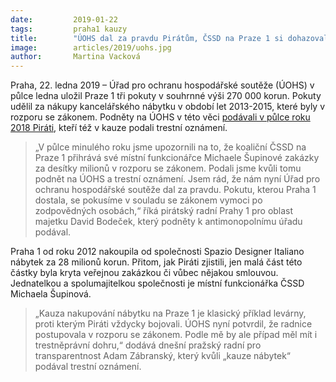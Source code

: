 ```yaml
---
date:         2019-01-22
tags:         praha1 kauzy
title:        "ÚOHS dal za pravdu Pirátům, ČSSD na Praze 1 si dohazovala zakázky v rozporu se zákonem"
image: 	      articles/2019/uohs.jpg
author:       Martina Vacková
---
```


Praha, 22. ledna 2019 – Úřad pro ochranu hospodářské soutěže (ÚOHS) v půlce ledna uložil Praze 1 tři pokuty v souhrnné výši 270 000 korun. Pokuty udělil za nákupy kancelářského nábytku v období let 2013-2015, které byly v rozporu se zákonem. Podněty na ÚOHS v této věci [podávali v půlce roku 2018 Piráti](https://praha.pirati.cz/pirati-podali-to-ohledne-nabytku-na-praze-1.html), kteří též v kauze podali trestní oznámení.

> „V půlce minulého roku jsme upozornili na to, že koaliční ČSSD na Praze 1 přihrává své místní funkcionářce Michaele Šupinové zakázky za desítky milionů v rozporu se zákonem. Podali jsme kvůli tomu podnět na ÚOHS a trestní oznámení. Jsem rád, že nám nyní Úřad pro ochranu hospodářské soutěže dal za pravdu. Pokutu, kterou Praha 1 dostala, se pokusíme v souladu se zákonem vymoci po zodpovědných osobách,“ říká pirátský radní Prahy 1 pro oblast majetku David Bodeček, který podněty k antimonopolnímu úřadu podával.

Praha 1 od roku 2012 nakoupila od společnosti Spazio Designer Italiano nábytek za 28 milionů korun. Přitom, jak Piráti zjistili, jen malá část této částky byla kryta veřejnou zakázkou či vůbec nějakou smlouvou. Jednatelkou a spolumajitelkou společnosti je místní funkcionářka ČSSD Michaela Šupinová. 

> „Kauza nakupování nábytku na Praze 1 je klasický příklad levárny, proti kterým Piráti vždycky bojovali. ÚOHS nyní potvrdil, že radnice postupovala v rozporu se zákonem. Podle mě by ale případ měl mít i trestněprávní dohru,“ dodává dnešní pražský radní pro transparentnost Adam Zábranský, který kvůli „kauze nábytek“ podával trestní oznámení.